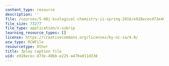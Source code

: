 ```yaml
---
content_type: resource
description: ''
file: /courses/5-08j-biological-chemistry-ii-spring-2016/e928ececd73e406be225a470a011d338_Dz8G2XoPrkM.srt
file_size: 73277
file_type: application/x-subrip
learning_resource_types: []
license: https://creativecommons.org/licenses/by-nc-sa/4.0/
ocw_type: OCWFile
resourcetype: Other
title: 3play caption file
uid: e928ecec-d73e-406b-e225-a470a011d338
---
```

